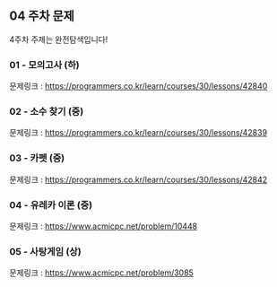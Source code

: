 ## 04 주차 문제

4주차 주제는 완전탐색입니다!

### 01 - 모의고사 (하)

문제링크 : https://programmers.co.kr/learn/courses/30/lessons/42840

### 02 - 소수 찾기 (중)

문제링크 : https://programmers.co.kr/learn/courses/30/lessons/42839

### 03 - 카펫 (중)

문제링크 : https://programmers.co.kr/learn/courses/30/lessons/42842

### 04 - 유레카 이론 (중)

문제링크 : https://www.acmicpc.net/problem/10448

### 05 - 사탕게임 (상)

문제링크 : https://www.acmicpc.net/problem/3085
